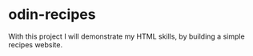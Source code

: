 # odin-recipes

With this project I will demonstrate my HTML skills, by building
a simple recipes website.
